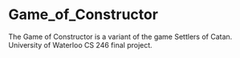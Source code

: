 # Game_of_Constructor
The Game of Constructor is a variant of the game Settlers of Catan. University of Waterloo CS 246 final project.
